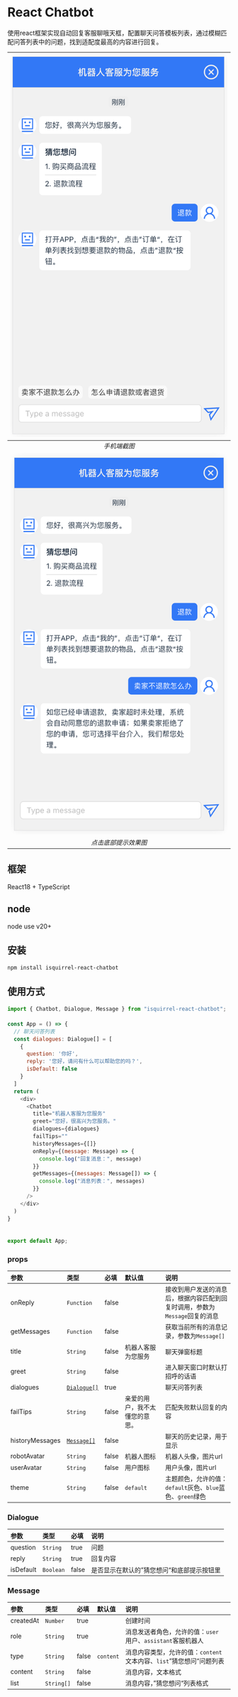 # React Chatbot

使用react框架实现自动回复客服聊哦天框，配置聊天问答模板列表，通过模糊匹配问答列表中的问题，找到适配度最高的内容进行回复。

|![手机端截图](public/display/mobile1.jpg) | 
|:--:| 
| *手机端截图* |
|![点击底部提示效果图](public/display/mobile2.jpg) | 
| *点击底部提示效果图* |

## 框架
React18 + TypeScript

## node
node use v20+

## 安装
```
npm install isquirrel-react-chatbot
```

## 使用方式
```javascript
import { Chatbot, Dialogue, Message } from "isquirrel-react-chatbot";

const App = () => {
  // 聊天问答列表
  const dialogues: Dialogue[] = [
    {
      question: '你好',
      reply: '您好，请问有什么可以帮助您的吗？',
      isDefault: false
    }
  ]
  return (
    <div>
      <Chatbot
        title="机器人客服为您服务"
        greet="您好，很高兴为您服务。"
        dialogues={dialogues}
        failTips=""
        historyMessages={[]}
        onReply={(message: Message) => {
          console.log("回复消息：", message)
        }}
        getMessages={(messages: Message[]) => {
          console.log("消息列表：", messages)
        }}
      />
    </div>
  )
}


export default App;
```

### props
| 参数 | 类型 | 必填 | 默认值 | 说明 |
|:---|:---|:---|:---|:---|
| onReply | `Function` | false |  | 接收到用户发送的消息后，根据内容匹配到回复时调用，参数为`Message`回复的消息 |
| getMessages | `Function` | false |  | 获取当前所有的消息记录，参数为`Message[]` |
| title | `String` | false | 机器人客服为您服务 | 聊天弹窗标题 |
| greet | `String` | false |  | 进入聊天窗口时默认打招呼的话语 |
| dialogues | [`Dialogue[]`](#dialogue) | true |  | 聊天问答列表 |
| failTips | `String` | false | 亲爱的用户，我不太懂您的意思。 | 匹配失败默认回复的内容 |
| historyMessages | [`Message[]`](#message) | false |  | 聊天的历史记录，用于显示 |
| robotAvatar | `String` | false | 机器人图标 | 机器人头像，图片url |
| userAvatar | `String` | false | 用户图标 | 用户头像，图片url |
| theme | `String` | false | `default` | 主题颜色，允许的值：`default`灰色、`blue`蓝色、`green`绿色 |

### <span id="dialogue">Dialogue</span>
| 参数 | 类型 | 必填 | 说明 |
|:---|:---|:---|:---|
| question | `String` | true | 问题 |
| reply | `String` | true | 回复内容 |
| isDefault | `Boolean` | false | 是否显示在默认的”猜您想问“和底部提示按钮里 |

### <span id="message">Message</span>
| 参数 | 类型 | 必填 | 默认值 | 说明 |
|:---|:---|:---|:---|:---|
| createdAt | `Number` | true | | 创建时间 |
| role | `String` | true | | 消息发送者角色，允许的值：`user `用户、`assistant`客服机器人 |
| type | `String` | false | `content`| 消息内容类型，允许的值：`content`文本内容、`list`”猜您想问“问题列表 |
| content | `String` | false | | 消息内容，文本格式 |
| list | `String[]` | false | | 消息内容，”猜您想问“列表格式 |
